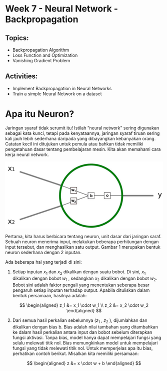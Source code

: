 # Week 7 - Neural Network - Backpropagation
## Topics:
- Backpropagation Algorithm
- Loss Function and Optimization
- Vanishing Gradient Problem

## Activities:
- Implement Backpropagation in Neural Networks
- Train a simple Neural Network on a dataset

# Apa itu Neuron?
Jaringan syaraf tidak serumit itu! Istilah ”neural network” sering digunakan sebagai kata
kunci, tetapi pada kenyataannya, jaringan syaraf tiruan sering kali jauh lebih sederhana
daripada yang dibayangkan kebanyakan orang. Catatan kecil ini ditujukan untuk pemula
atau bahkan tidak memiliki pengetahuan dasar tentang pembelajaran mesin. Kita akan
memahami cara kerja neural network.

![Neuron](neuron.jpg)

Pertama, kita harus berbicara tentang neuron, unit dasar dari jaringan saraf. Sebuah
neuron menerima input, melakukan beberapa perhitungan dengan input tersebut, dan
menghasilkan satu output. Gambar 1 merupakan bentuk neuron sederhana dengan 2
inputan.

Ada beberapa hal yang terjadi di sini:
1. Setiap inputan $x_1$ dan $x_2$ dikalikan dengan suatu bobot. Di sini, $x_1$ dikalikan
dengan bobot $w_1$ , sedangkan $x_2$ dikalikan dengan bobot $w_2$. Bobot sini adalah faktor pengali yang menentukan seberapa besar pengaruh setiap inputan terhadap
output. Apabila dituliskan dalam bentuk persamaan, hasilnya adalah:

$$
\begin{aligned}
z_1 &= x_1 \cdot w_1  \\
z_2 &= x_2 \cdot w_2 
\end{aligned}
$$

2. Dari semua hasil perkalian sebelumnya ($z_1$ , $z_2$ ), dijumlahkan dan dikalikan dengan
bias b. Bias adalah nilai tambahan yang ditambahkan ke dalam hasil perkalian
antara input dan bobot sebelum diterapkan fungsi aktivasi. Tanpa bias, model
hanya dapat mempelajari fungsi yang selalu melewati titik nol. Bias memungkinkan
model untuk mempelajari fungsi yang tidak melewati titik nol. Untuk memperjelas
apa itu bias, perhatikan contoh berikut. Misalkan kita memiliki persamaan:

$$
\begin{aligned}
z &= x \cdot w + b 
\end{aligned}
$$